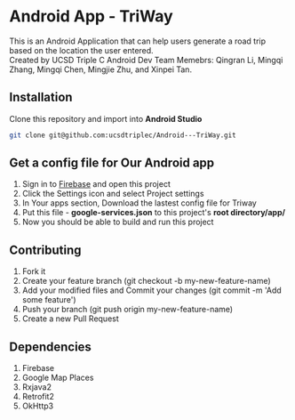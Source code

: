 # Android App - TriWay
This is an Android Application that can help users generate a road trip based on the location the user entered.  
Created by UCSD Triple C Android Dev Team Memebrs: Qingran Li, Mingqi Zhang, Mingqi Chen, Mingjie Zhu, and Xinpei Tan.  

## Installation
Clone this repository and import into **Android Studio**
```bash
git clone git@github.com:ucsdtriplec/Android---TriWay.git
```

##  Get a config file for Our Android app
1. Sign in to [Firebase](https://firebase.google.com/) and open this project  
2. Click the Settings icon and select Project settings  
3. In Your apps section, Download the lastest config file for Triway 
4. Put this file - **google-services.json** to this project's **root directory/app/**
5. Now you should be able to build and run this project

## Contributing
1. Fork it
2. Create your feature branch (git checkout -b my-new-feature-name)
3. Add your modified files and Commit your changes (git commit -m 'Add some feature')
4. Push your branch (git push origin my-new-feature-name)
5. Create a new Pull Request

## Dependencies
1. Firebase  
2. Google Map Places  
3. Rxjava2  
4. Retrofit2  
5. OkHttp3